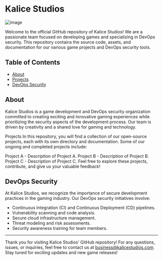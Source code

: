 # Kalice Studios

![image](https://github.com/KaliceStudios/.github/assets/106179820/6294abe1-0f34-4741-964e-ddc0ac2e9e06)

Welcome to the official GitHub repository of Kalice Studios! We are a passionate team focused on developing games and specializing in DevOps security. This repository contains the source code, assets, and documentation for our various game projects and DevOps security tools.

## Table of Contents

- [About](#about)
- [Projects](#projects)
- [DevOps Security](#devops-security)

## About

Kalice Studios is a game development and DevOps security organization committed to creating exciting and innovative gaming experiences while prioritizing the security aspects of the development process. Our team is driven by creativity and a shared love for gaming and technology.

Projects
In this repository, you will find a collection of our open-source projects, each with its own directory and documentation. Some of our ongoing and completed projects include:

Project A - Description of Project A.
Project B - Description of Project B.
Project C - Description of Project C.
Feel free to explore these projects, contribute, and give us your valuable feedback!

## DevOps Security

At Kalice Studios, we recognize the importance of secure development practices in the gaming industry. Our DevOps security initiatives involve:

- Continuous Integration (CI) and Continuous Deployment (CD) pipelines.
- Vulnerability scanning and code analysis.
- Secure cloud infrastructure management.
- Threat modeling and risk assessments.
- Security awareness training for team members.

---

Thank you for visiting Kalice Studios' GitHub repository! For any questions, issues, or inquiries, feel free to contact us at [business@kalicestudios.com](mailto:business@kalicestudios.com). Stay tuned for exciting updates and new game releases!
